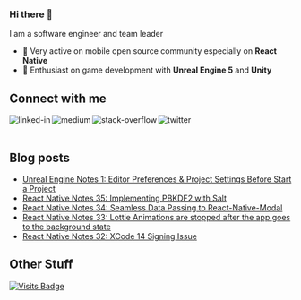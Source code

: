 ### Hi there 👋 

I am a software engineer and team leader

- 🥰 Very active on mobile open source community especially on **React Native**
- 🥳 Enthusiast on game development with **Unreal Engine 5** and **Unity**

## Connect with me

[<img align="left" alt="linked-in" src="https://img.shields.io/badge/linkedin-%230077B5.svg?&style=for-the-badge&logo=linkedin&logoColor=white" />](https://www.linkedin.com/in/kuray-ogun/)
[<img align="left" alt="medium" src="https://img.shields.io/badge/medium-%2312100E.svg?&style=for-the-badge&logo=medium&logoColor=white" />](https://freakycoder.com/)
[<img align="left" alt="stack-overflow" src="https://img.shields.io/badge/stack%20overflow-FE7A16?logo=stack-overflow&logoColor=white&style=for-the-badge" />](https://stackoverflow.com/users/2247055/freakycoder)
[<img align="left" alt="twitter" src="https://img.shields.io/badge/twitter-%231DA1F2.svg?&style=for-the-badge&logo=twitter&logoColor=white" />](https://twitter.com/FreakyCoderCom)

<br>
<br>

## Blog posts
<!-- BLOG-POST-LIST:START -->
- [Unreal Engine Notes 1: Editor Preferences & Project Settings Before Start a Project](https://freakycoder.com/unreal-engine-notes-1-editor-preferences-project-settings-before-start-a-project-b74055808a8f?source=rss----decee8936214---4)
- [React Native Notes 35: Implementing PBKDF2 with Salt](https://freakycoder.com/react-native-notes-35-implementing-pbkdf2-with-salt-d560b4dc3f67?source=rss----decee8936214---4)
- [React Native Notes 34: Seamless Data Passing to React-Native-Modal](https://freakycoder.com/react-native-notes-34-seamless-data-passing-to-react-native-modal-ef3b47b0e608?source=rss----decee8936214---4)
- [React Native Notes 33: Lottie Animations are stopped after the app goes to the background state](https://freakycoder.com/react-native-notes-33-lottie-animations-are-stopped-after-the-app-goes-to-the-background-state-9bc4d81e9bb9?source=rss----decee8936214---4)
- [React Native Notes 32: XCode 14 Signing Issue](https://freakycoder.com/react-native-notes-32-xcode-14-signing-issue-b3d2f3616aa4?source=rss----decee8936214---4)
<!-- BLOG-POST-LIST:END -->




## Other Stuff

[![Visits Badge](https://badges.strrl.dev/visits/wrathchaos/wrathchaos?style=for-the-badge&color=eb1b0c)](https://badges.strrl.dev)


